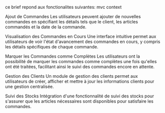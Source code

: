 ce brief repond aux fonctionalites suivantes: mvc context

Ajout de Commandes Les utilisateurs peuvent ajouter de nouvelles commandes en spécifiant les détails tels que le client, les articles commandés et la date de la commande.

Visualisation des Commandes en Cours Une interface intuitive permet aux utilisateurs de voir l'état d'avancement des commandes en cours, y compris les détails spécifiques de chaque commande.

Marquer les Commandes comme Complètes Les utilisateurs ont la possibilité de marquer les commandes comme complètes une fois qu'elles ont été traitées, facilitant ainsi le suivi des commandes encore en attente.

Gestion des Clients Un module de gestion des clients permet aux utilisateurs de créer, afficher et mettre à jour les informations clients pour une gestion centralisée.

Suivi des Stocks Intégration d'une fonctionnalité de suivi des stocks pour s'assurer que les articles nécessaires sont disponibles pour satisfaire les commandes.
